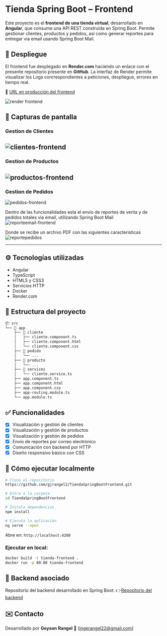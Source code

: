 # Tienda Spring Boot – Frontend

Este proyecto es el **frontend de una tienda virtual**, desarrollado en **Angular**, que consume una API REST construida en Spring Boot. Permite gestionar clientes, productos y pedidos, así como generar reportes para entregar via email usando Spring Boot Mail.

## 🚀 Despliegue

El frontend fue desplegado en **Render.com** haciendo un enlace con el presente repositorio presente en **GitHub**. La interfaz de Render permite visualizar los Logs conrrespondientes a peticiones, despliegue, errores en tiempo real.

🔗 [URL en producción del frontend]([https://render.com](https://tiendaspringbootfrontend.onrender.com)) 

![render frontend](https://github.com/user-attachments/assets/108c31de-17cc-4eeb-93bb-94e176001c97)

## 📸 Capturas de pantalla

### Gestion de Clientes
![clientes-frontend](https://github.com/user-attachments/assets/8979e93e-54e8-4b64-b210-3781fea5332d)
--------------------------------------------------

### Gestion de Productos
![productos-frontend](https://github.com/user-attachments/assets/5b6342d6-6c56-44a4-92de-2724779ea9f2)
-------------------------------------------------

### Gestion de Pedidos
![pedidos-frontend](https://github.com/user-attachments/assets/46309270-ec30-469a-ad6e-f1c7a947c754)

Dentro de las funcionalidades esta el envío de reportes de venta y de pedidos totales via email, utilizando Spring Boot Mail
![reporteemail-frontend](https://github.com/user-attachments/assets/82318ed0-c573-48b9-a6a4-8dac52ed4448)

Donde se recibe un archivo PDF con las siguientes caracteristicas
![reportepedidos](https://github.com/user-attachments/assets/4650b8da-b214-451c-9e3a-56405f82413b)

-------------------------------------------------

## ⚙️ Tecnologías utilizadas

- Angular
- TypeScript
- HTML5 y CSS3
- Servicios HTTP
- Docker
- Render.com

## 📁 Estructura del proyecto

```bash
📦 src
└── 📁 app
    ├── 📁 cliente
    │   ├── cliente.component.ts
    │   ├── cliente.component.html
    │   └── cliente.component.css
    ├── 📁 pedido
    │   └── ...
    ├── 📁 producto
    │   └── ...
    ├── 📁 services
    │   └── cliente.service.ts
    ├── app.component.ts
    ├── app.component.html
    ├── app.component.css
    ├── app-routing.module.ts
    └── app.module.ts
```

## ✅ Funcionalidades

- [x] Visualización y gestión de clientes
- [x] Visualización y gestión de productos
- [x] Visualización y gestión de pedidos
- [x] Envío de reportes por correo electrónico
- [x] Comunicación con backend por HTTP
- [x] Diseño responsivo básico con CSS

## 🧪 Cómo ejecutar localmente

```bash
# Clona el repositorio
https://github.com/gjrangel2/TiendaSpringBootFrontend.git

# Entra a la carpeta
cd TiendaSpringBootFrontend

# Instala dependencias
npm install

# Ejecuta la aplicación
ng serve --open
```

Abre en: `http://localhost:4200`

### Ejecutar en local:

```bash
docker build -t tienda-frontend .
docker run -p 80:80 tienda-frontend
```

## 🔗 Backend asociado

Repositorio del backend desarrollado en Spring Boot:
👉[Repositorio del backend](https://github.com/gjrangel2/TiendaSpringBoot)

## ✉️ Contacto

Desarrollado por **Geyson Rangel**
📧 [ingerangel22@gmail.com]

